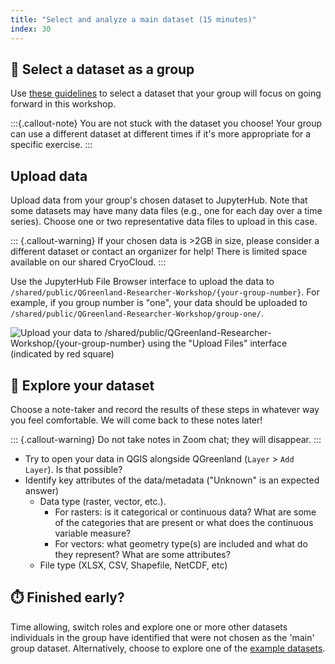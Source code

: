 ```yaml
---
title: "Select and analyze a main dataset (15 minutes)"
index: 30
---
```


## 🤔 Select a dataset as a group

Use [these guidelines](/content/prerequisites/dataset-selection.md) to select a dataset
that your group will focus on going forward in this workshop.

:::{.callout-note}
You are not stuck with the dataset you choose! Your group can use a different
dataset at different times if it's more appropriate for a specific exercise.
:::

## Upload data

Upload data from your group's chosen dataset to JupyterHub. Note that some
datasets may have many data files (e.g., one for each day over a time
series). Choose one or two representative data files to upload in this case.

::: {.callout-warning}
If your chosen data is >2GB in size, please consider a different dataset or
contact an organizer for help! There is limited space available on our shared
CryoCloud.
:::

Use the JupyterHub File Browser interface to upload the data to
`/shared/public/QGreenland-Researcher-Workshop/{your-group-number}`.  For
example, if you group number is "one", your data should be uploaded to
`/shared/public/QGreenland-Researcher-Workshop/group-one/`.

![Upload your data to
`/shared/public/QGreenland-Researcher-Workshop/{your-group-number}` using the
"Upload Files" interface (indicated by red
square)](/_media/file-browser-data-upload.png)


## 🧭 Explore your dataset

Choose a note-taker and record the results of these steps in whatever way you feel
comfortable. We will come back to these notes later!

::: {.callout-warning}
Do not take notes in Zoom chat; they will disappear.
:::

* Try to open your data in QGIS alongside QGreenland (`Layer` > `Add Layer`). Is that
  possible?
* Identify key attributes of the data/metadata ("Unknown" is an expected answer)
    * Data type (raster, vector, etc.).
        * For rasters: is it categorical or continuous data? What are some of
          the categories that are present or what does the continuous variable
          measure?
        * For vectors: what geometry type(s) are included and what do they
          represent? What are some attributes?
    * File type (XLSX, CSV, Shapefile, NetCDF, etc)


## ⏱️ Finished early?

Time allowing, switch roles and explore one or more other datasets individuals
in the group have identified that were not chosen as the 'main' group
dataset. Alternatively, choose to explore one of the [example
datasets](/content/example-data/).
